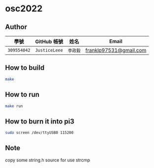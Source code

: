 # osc2022
## Author

| 學號 | GitHub 帳號 | 姓名 | Email |
| --- | ----------- | --- | --- |
|`309554042`| `JusticeLeee` | `李政毅` | franklp97531@gmail.com |

## How to build

```bash
make
```
## How to run

```bash
make run
```
## How to burn it into pi3
```bash
sudo screen /dev/ttyUSB0 115200
```
## Note

copy some string.h source for use strcmp